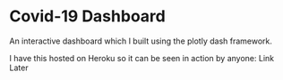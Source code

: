 # Covid-19 Dashboard

An interactive dashboard which I built using the plotly dash framework.

I have this hosted on Heroku so it can be seen in action by anyone:
Link Later